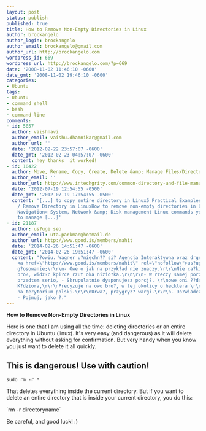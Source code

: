 ```yaml
---
layout: post
status: publish
published: true
title: How to Remove Non-Empty Directories in Linux
author: brockangelo
author_login: brockangelo
author_email: brockangelo@gmail.com
author_url: http://brockangelo.com
wordpress_id: 669
wordpress_url: http://brockangelo.com/?p=669
date: '2008-11-02 11:46:10 -0600'
date_gmt: '2008-11-02 19:46:10 -0600'
categories:
- Ubuntu
tags:
- Ubuntu
- command shell
- bash
- command line
comments:
- id: 5857
  author: vaishnavi
  author_email: vaishu.dhamnikar@gmail.com
  author_url: ''
  date: '2012-02-22 23:57:07 -0600'
  date_gmt: '2012-02-23 04:57:07 -0600'
  content: hey thanks  it worked!
- id: 10422
  author: Move, Rename, Copy, Create, Delete &amp; Manage Files/Directories in Linux
  author_email: ''
  author_url: http://www.intechgrity.com/common-directory-and-file-management-commands-in-linux/
  date: '2012-07-19 12:54:55 -0500'
  date_gmt: '2012-07-19 17:54:55 -0500'
  content: '[...] to copy entire directory in Linux5 Practical Examples To Delete
    / Remove Directory in LinuxHow to remove non-empty directories in LinuxSeries
    Navigation« System, Network &amp; Disk management Linux commands you should know
    to manage [...]'
- id: 21187
  author: us?ugi seo
  author_email: uta.parkman@hotmail.de
  author_url: http://www.good.is/members/mahit
  date: '2014-02-26 14:51:47 -0600'
  date_gmt: '2014-02-26 19:51:47 -0600'
  content: "?owiu. Wagner u?miechn?? si? Agencja Interaktywna oraz drgn??, jak \r\nus?ysza?
    <a href=\"http://www.good.is/members/mahit\" rel=\"nofollow\">us?ugi seo</a>\r\r\ncichy
    g?osowanie;\r\r\n- Owe o jak na przyk?ad nie znaczy.\r\r\nNie ca?kiem upu?ci?
    bro?, widz?c kpi?ce rzut oka nizio?ka.\r\n\r\n- W rzeczy samej porz?dnie - doda?\r\r\nFrodo,
    przedtem serio, - Skrupulatnie dysponujesz porcj?, \r\nowe oni ??dali zorganizowa?
    K?dziora,\r\r\nPrecyzuje na owo bro?, w tej okolicy o hecklera \r\ntrudno, prawdopodobnie
    na terytorium polski.\r\r\nUrwa?, przygryz? wargi.\r\r\n- Do?wiadczaj - przemówi?,
    - Pojmuj, jako ?."
---
```

<p><strong>How to Remove Non-Empty Directories in Linux</strong></p>
<p>Here is one that I am using all the time: deleting directories or an entire directory in Ubuntu (linux). It's very easy (and dangerous) as it will delete everything without asking for confirmation. But very handy when you know you just want to delete it all quickly.</p>
<h2>This is dangerous! Use with caution!</h2>

`sudo rm -r *`

<p>That deletes everything inside the current directory. But if you want to delete an entire directory that is inside your current directory, you do this:</p>
`rm -r directoryname`
<p>Be careful, and good luck! :)</p>
